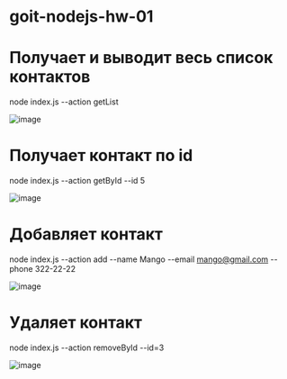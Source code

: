 # goit-nodejs-hw-01

# Получает и выводит весь список контактов

node index.js --action getList

![image](https://user-images.githubusercontent.com/92870549/190924638-1ecbb244-42eb-4d48-bda5-09c245db65a0.png)

# Получает контакт по id

node index.js --action getById --id 5

![image](https://user-images.githubusercontent.com/92870549/190924663-6035c9eb-b42c-45dc-8856-1428f03cecf3.png)

# Добавляет контакт

node index.js --action add --name Mango --email mango@gmail.com --phone 322-22-22

![image](https://user-images.githubusercontent.com/92870549/190924704-ececef32-f0ba-49f3-bfbe-73646a37f320.png)

# Удаляет контакт

node index.js --action removeById --id=3

![image](https://user-images.githubusercontent.com/92870549/190924723-197ee5bf-a22a-4e64-8c0b-5d30919e2764.png)
